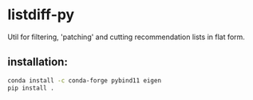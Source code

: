 # listdiff-py
Util for filtering, 'patching' and cutting recommendation lists in flat form.

## installation:
```bash
conda install -c conda-forge pybind11 eigen
pip install .
```
